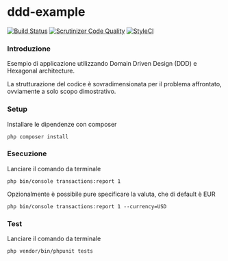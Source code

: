 ddd-example
===============================

[![Build Status](https://travis-ci.com/antonioturdo/ddd-example.svg?branch=master)](https://travis-ci.com/antonioturdo/ddd-example)
[![Scrutinizer Code Quality](https://scrutinizer-ci.com/g/antonioturdo/ddd-example/badges/quality-score.png?b=master)](https://scrutinizer-ci.com/g/antonioturdo/ddd-example/?branch=master)
[![StyleCI](https://github.styleci.io/repos/306698877/shield?branch=master)](https://github.styleci.io/repos/306698877?branch=master)

### Introduzione

Esempio di applicazione utilizzando Domain Driven Design (DDD) e Hexagonal architecture.

La strutturazione del codice è sovradimensionata per il problema affrontato,
ovviamente a solo scopo dimostrativo.

### Setup

Installare le dipendenze con composer

```
php composer install
```

### Esecuzione

Lanciare il comando da terminale

```
php bin/console transactions:report 1
```

Opzionalmente è possibile pure specificare la valuta, che di default è EUR

```
php bin/console transactions:report 1 --currency=USD
```

### Test

Lanciare il comando da terminale

```
php vendor/bin/phpunit tests
```
